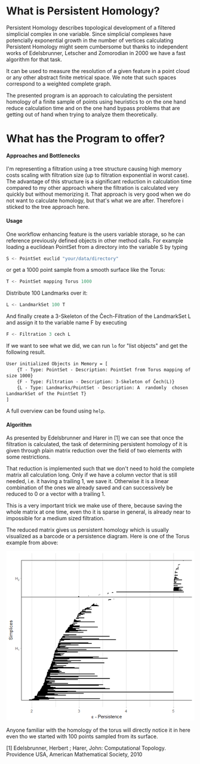 # What is Persistent Homology?

Persistent Homology describes topological development of a filtered simplicial complex in one variable. Since simplicial complexes have potencially exponential growth in the number of vertices calculating Persistent Homology might seem cumbersome but thanks to independent works of Edelsbrunner, Letscher and Zomorodian in 2000 we have a fast algorithm for that task.

It can be used to measure the resolution of a given feature in a point cloud or any other abstract finite metrical space. We note that such spaces correspond to a weighted complete graph.

The presented program is an approach to calculating the persistent homology of a finite sample of points using heuristics to on the one hand reduce calculation time and on the one hand bypass problems that are getting out of hand when trying to analyze them theoretically.

# What has the Program to offer?

#### Approaches and Bottlenecks

I'm representing a filtration using a tree structure causing high memory costs scaling with filtration size (up to filtration exponential in worst case). The advantage of this structure is a significant reduction in calculation time compared to my other approach where the filtration is calculated very quickly but without memorizing it. That approach is very good when we do not want to calculate homology, but that's what we are after. Therefore i sticked to the tree approach here.

#### Usage

One workflow enhancing feature is the users variable storage, so he can reference previously defined objects in other method calls. For example loading a euclidean PointSet from a directory into the variable S by typing

```powershell
S <- PointSet euclid "your/data/directory"
```

or get a 1000 point sample  from a smooth surface like the Torus:

```powershell
T <- PointSet mapping Torus 1000
```

Distribute 100 Landmarks over it:

```powershell
L <- LandmarkSet 100 T
```

And finally create a 3-Skeleton of the Čech-Filtration of the LandmarkSet L and assign it to the variable name F by executing

```powershell
F <- Filtration 3 cech L
```

If we want to see what we did, we can run `lo` for "list objects" and get the following result.

```shell
User initialized Objects in Memory = [
	{T - Type: PointSet - Description: PointSet from Torus mapping of size 1000}
	{F - Type: Filtration - Description: 3-Skeleton of Čech(L)}
	{L - Type: Landmarks/PointSet - Description: A  randomly  chosen LandmarkSet of the PointSet T}
]
```

A full overview can be found using `help`.

#### Algorithm

As presented by Edelsbrunner and Harer in [1] we can see that once the filtration is calculated, the task of determining persistent homology of it is given through plain matrix reduction over the field of two elements with some restrictions.

That reduction is implemented such that we don't need to hold the complete matrix all calculation long. Only if we have a column vector that is still needed, i.e. it having a trailing 1, we save it. Otherwise it is a linear combination of the ones we already saved and can successively be reduced to 0 or a vector with a trailing 1.

This is a very important trick we make use of there, because saving the whole matrix at one time, even tho it is sparse in general, is already near to impossible for a medium sized filtration.

The reduced matrix gives us persistent homology which is usually visualized as a barcode or a persistence diagram. Here is one of the Torus example from above:

![Torus example](.\Torusexample.png)

Anyone familiar with the homology of the torus will directly notice it in here even tho we started with 100 points sampled from its surface.



[1] Edelsbrunner, Herbert ; Harer, John: Computational Topology. Providence USA, American Mathematical Society, 2010
